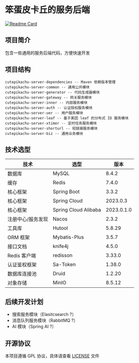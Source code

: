# 笨蛋皮卡丘的服务后端

[![Readme Card](https://github-readme-stats-sand-one-31.vercel.app/api/pin/?username=cutepikachu-cn&repo=cutepikachu-server&show_owner=true)](https://github.com/cutepikachu-cn/cutepikachu-server)

## 项目简介

包含一些通用的服务后端代码，方便快速开发

## 项目结构

```text
cutepikachu-server-dependencies -- Maven 依赖版本管理
cutepikachu-server-common -- 通用公共模块
cutepikachu-server-generator -- 代码生成器模块
cutepikachu-server-gateway -- 网关服务模块
cutepikachu-server-inner -- 内部服务模块
cutepikachu-server-auth -- 认证授权服务模块
cutepikachu-server-uer -- 用户服务模块
cutepikachu-server-leaf -- 基于美团 leaf 的分布式 ID 服务模块
cutepikachu-server-xtimer -- 定时任务服务模块
cutepikachu-server-shorturl -- 短链接服务模块
cutepikachu-server-biz -- 通用业务模块
```

## 技术选型

| 技术        | 选型                   | 版本         |
|-----------|----------------------|------------|
| 数据库       | MySQL                | 8.4.2      |
| 缓存        | Redis                | 7.4.0      |
| 核心框架      | Spring Boot          | 3.3.2      |
| 核心框架      | Spring Cloud         | 2023.0.3   |
| 核心框架      | Spring Cloud Alibaba | 2023.0.1.0 |
| 注册中心/服务发现 | Nacos                | 2.3.2      |
| 工具库       | Hutool               | 5.8.29     |
| ORM 框架    | Mybatis-Plus         | 3.5.7      |
| 接口文档      | knife4j              | 4.5.0      |
| Redis 客户端 | redisson             | 3.33.0     |
| 认证鉴权框架    | Sa-Token             | 1.38.0     |
| 数据库连接池    | Druid                | 1.2.20     |
| 对象存储      | MinIO                | 8.5.12     |

## 后续开发计划

- 搜索服务模块（Elasitcsearch ?）
- 消息队列服务模块（RabbitMQ ?）
- AI 模块（Spring AI ?）

## 开源协议

本项目遵循 GPL 协议，具体请查看 [LICENSE](LICENSE) 文件


